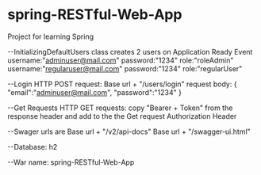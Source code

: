 # spring-RESTful-Web-App
Project for learning Spring


--InitializingDefaultUsers class creates 2 users on Application Ready Event
username:"adminuser@mail.com"  password:"1234" role:"roleAdmin"
username:"regularuser@mail.com" password:"1234" role:"regularUser"


--Login
HTTP POST request: 
Base url + "/users/login"
request body:
{
	"email":"adminuser@mail.com",
	"password":"1234"
}


--Get Requests
HTTP GET requests:
copy "Bearer + Token" from the response header and add to the the Get request Authorization Header


--Swager urls are
Base url + "/v2/api-docs"
Base url + "/swagger-ui.html"


--Database:
h2


--War name:
spring-RESTful-Web-App

